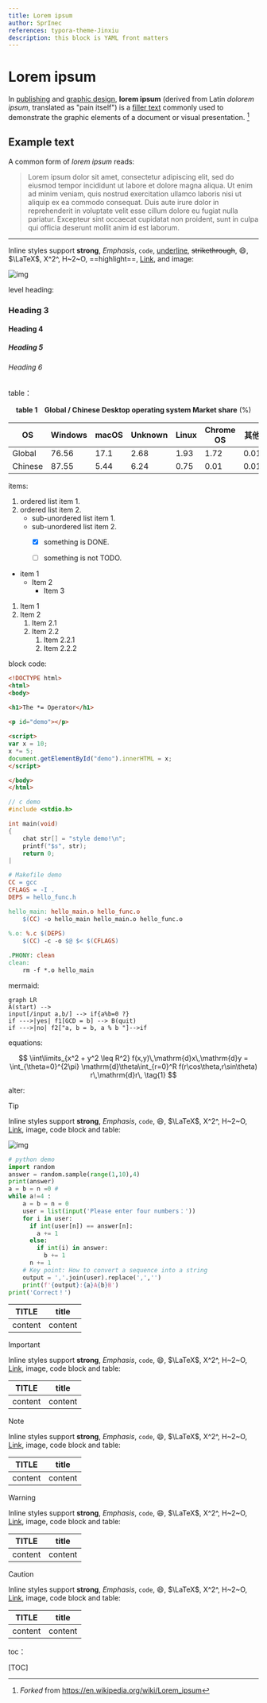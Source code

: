 ```yaml
---
title: Lorem ipsum
author: SprInec
references: typora-theme-Jinxiu
description: this block is YAML front matters
---
```


# Lorem ipsum

In [publishing](https://www.wikiwand.com/en/Publishing) and [graphic design](https://www.wikiwand.com/en/Graphic_design), **lorem ipsum** (derived from Latin *dolorem ipsum*, translated as "pain itself") is a [filler text](https://www.wikiwand.com/en/Filler_text) commonly used to demonstrate the graphic elements of a document or visual presentation. [^1]

## Example text

A common form of *lorem ipsum* reads:

> Lorem ipsum dolor sit amet, consectetur adipiscing elit, sed do eiusmod tempor incididunt ut labore et dolore magna aliqua. Ut enim ad minim veniam, quis nostrud exercitation ullamco laboris nisi ut aliquip ex ea commodo consequat. Duis aute irure dolor in reprehenderit in voluptate velit esse cillum dolore eu fugiat nulla pariatur. Excepteur sint occaecat cupidatat non proident, sunt in culpa qui officia deserunt mollit anim id est laborum.

----

Inline styles support **strong**, *Emphasis*, `code`, <u>underline</u>, ~~strikethrough~~, :smile:, $\LaTeX$, X^2^, H~2~O, ==highlight==, [Link](typora.io), and image:

![img](https://w.wallhaven.cc/full/3l/wallhaven-3lpymv.png)

level heading:

### Heading 3

#### Heading 4

##### Heading 5

###### Heading 6

table：

<center><strong>table 1　Global / Chinese Desktop operating system Market share</strong> (%)</center>

| OS   | Windows | macOS | Unknown | Linux | Chrome OS | 其他 |
| ---- | ------- | ----- | ------- | ----- | --------- | ---- |
| Global | 76.56   | 17.1  | 2.68    | 1.93  | 1.72      | 0.01 |
| Chinese | 87.55   | 5.44  | 6.24    | 0.75  | 0.01      | 0.01 |

items:

1. ordered list item 1.
2. ordered list item 2.
   + sub-unordered list item 1.
   + sub-unordered list item 2.
     + [x] something is DONE.
     + [ ] something is not TODO.


* item 1
    * Item 2
        * Item 3

1.  Item 1
2.  Item 2
    1.  Item 2.1
    2.  Item 2.2
        1.  Item 2.2.1
        2.  Item 2.2.2

block code:

```html
<!DOCTYPE html>
<html>
<body>

<h1>The *= Operator</h1>
  
<p id="demo"></p>

<script>
var x = 10;
x *= 5;
document.getElementById("demo").innerHTML = x;
</script>

</body>
</html>
```

```c
// c demo
#include <stdio.h>

int main(void)
{
    chat str[] = "style demo!\n";
    printf("$s", str);
    return 0;
|
```

```makefile
# Makefile demo
CC = gcc
CFLAGS = -I .
DEPS = hello_func.h

hello_main: hello_main.o hello_func.o
	$(CC) -o hello_main hello_main.o hello_func.o
	
%.o: %.c $(DEPS)
	$(CC) -c -o $@ $< $(CFLAGS)

.PHONY: clean
clean:
	rm -f *.o hello_main
```

mermaid:

```mermaid
graph LR
A(start) -->
input[/input a,b/] --> if{a%b=0 ?}
if --->|yes| f1[GCD = b] --> B(quit)
if --->|no| f2["a, b = b, a % b "]-->if
```

equations:

$$
\iint\limits_{x^2 + y^2 \leq R^2} f(x,y)\,\mathrm{d}x\,\mathrm{d}y = \int_{\theta=0}^{2\pi} \mathrm{d}\theta\int_{r=0}^R f(r\cos\theta,r\sin\theta) r\,\mathrm{d}r\, \tag{1}
$$

alter:

> [!tip]
>
> Inline styles support **strong**, *Emphasis*, `code`, :smile:, $\LaTeX$, X^2^, H~2~O, [Link](typora.io), image, code block and table:
>
> ![img](https://w.wallhaven.cc/full/3l/wallhaven-3lpymv.png)
>
> ```python
> # python demo
> import random
> answer = random.sample(range(1,10),4)
> print(answer)
> a = b = n =0 #
> while a!=4 :
>     a = b = n = 0
>     user = list(input('Please enter four numbers：'))
>     for i in user:
>       if int(user[n]) == answer[n]:
>         a += 1
>       else:
>         if int(i) in answer:
>           b += 1
>       n += 1
>     # Key point: How to convert a sequence into a string
>     output = ','.join(user).replace(',','')
>     print(f'{output}:{a}A{b}B')
> print('Correct！')
> ```
>
> |  TITLE  |  title  |
> | :-----: | :-----: |
> | content | content |

> [!important]
>
> Inline styles support **strong**, *Emphasis*, `code`, :smile:, $\LaTeX$, X^2^, H~2~O, [Link](typora.io), image, code block and table:
>
> |  TITLE  |  title  |
> | :-----: | :-----: |
> | content | content |

> [!note]
>
> Inline styles support **strong**, *Emphasis*, `code`, :smile:, $\LaTeX$, X^2^, H~2~O, [Link](typora.io), image, code block and table:
>
> |  TITLE  |  title  |
> | :-----: | :-----: |
> | content | content |

> [!warning]
>
> Inline styles support **strong**, *Emphasis*, `code`, :smile:, $\LaTeX$, X^2^, H~2~O, [Link](typora.io), image, code block and table:
>
> |  TITLE  |  title  |
> | :-----: | :-----: |
> | content | content |

> [!caution]
>
> Inline styles support **strong**, *Emphasis*, `code`, :smile:, $\LaTeX$, X^2^, H~2~O, [Link](typora.io), image, code block and table:
>
> |  TITLE  |  title  |
> | :-----: | :-----: |
> | content | content |

toc：

[TOC]

[^1]: *Forked* from https://en.wikipedia.org/wiki/Lorem_ipsum

